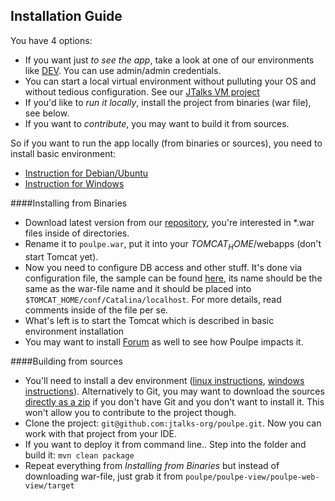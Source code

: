 Installation Guide
---
You have 4 options:
 - If you want just _to see the app_, take a look at one of our environments like [DEV](http://dev.jtalks.org/poulpe). You can use admin/admin credentials.
 - You can start a local virtual environment without pulluting your OS and without tedious configuration. See our
  [JTalks VM project](https://github.com/jtalks-org/jtalks-vm)
 - If you'd like to _run it locally_, install the project from binaries (war file), see below.
 - If you want to _contribute_, you may want to build it from sources.

So if you want to run the app locally (from binaries or sources), you need to install basic environment:
 - [Instruction for Debian/Ubuntu](linux/basic-environment.md)
 - [Instruction for Windows](windows/basic-environment.md)

####Installing from Binaries
 - Download latest version from our [repository](http://repo.jtalks.org/content/repositories/deployment-pipeline/deployment-pipeline/poulpe), you're interested in *.war files inside of directories.
 - Rename it to `poulpe.war`, put it into your $TOMCAT_HOME$/webapps (don't start Tomcat yet).
 - Now you need to configure DB access and other stuff. It's done via configuration file, the sample can be found [here](poulpe.xml), its name should be the same as the war-file name and it should be placed into `$TOMCAT_HOME/conf/Catalina/localhost`. For more details, read comments inside of the file per se.
 - What's left is to start the Tomcat which is described in basic environment installation
 - You may want to install [Forum](https://github.com/jtalks-org/jcommune) as well to see how Poulpe impacts it.

####Building from sources
 - You'll need to install a dev environment ([linux instructions](linux/dev-environment.md), [windows instructions](windows/dev-environment.md)). Alternatively to Git, you may want to download the sources [directly as a zip](https://github.com/jtalks-org/poulpe/archive/master.zip) if you don't have Git and you don't want to install it. This won't allow you to contribute to the project though.
 - Clone the project: `git@github.com:jtalks-org/poulpe.git`. Now you can work with that project from your IDE.
 - If you want to deploy it from command line.. Step into the folder and build it: `mvn clean package`
 - Repeat everything from _Installing from Binaries_ but instead of downloading war-file, just grab it from `poulpe/poulpe-view/poulpe-web-view/target`